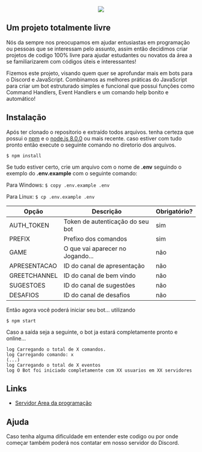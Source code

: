 <div align="center">
  <img src="https://upload.wikimedia.org/wikipedia/commons/thumb/9/99/Unofficial_JavaScript_logo_2.svg/480px-Unofficial_JavaScript_logo_2.svg.png"><br>
 </div>
 

## Um projeto totalmente livre
Nós da sempre nos preocupamos em ajudar entusiastas em programação ou pessoas que se interessam pelo assunto, assim então decidimos criar projetos de codigo 100% livre para ajudar estudantes ou novatos da área a se familiarizarem com códigos úteis e interessantes!
  
Fizemos este projeto, visando quem quer se aprofundar mais em bots para o Discord e JavaScript. Combinamos as melhores práticas do JavaScript para criar um bot estruturado simples e funcional que possui funções como Command Handlers, Event Handlers e um comando help bonito e automático!

## Instalação
Após ter clonado o repositorio e extraído todos arquivos. tenha certeza que possui o [npm](https://www.npmjs.com/) e o [node.js 8.0.0](https://nodejs.org/en/) ou mais recente. caso estiver com tudo pronto então execute o seguinte comando no diretorio dos arquivos.

```$ npm install```

Se tudo estiver certo, crie um arquivo com o nome de **.env** seguindo o exemplo do **.env.example** com o seguinte comando:

Para Windows: `$ copy .env.example .env`

Para Linux: `$ cp .env.example .env`

| Opção        | Descrição                        | Obrigatório? |
| ------------ | -------------------------------- | ------------ |
| AUTH_TOKEN   | Token de autenticação do seu bot | sim          |
| PREFIX       | Prefixo dos comandos             | sim          |
| GAME         | O que vai aparecer no Jogando... | não          |
| APRESENTACAO | ID do canal de apresentação      | não          |
| GREETCHANNEL | ID do canal de bem vindo         | não          |
| SUGESTOES    | ID do canal de sugestões         | não          |
| DESAFIOS     | ID do canal de desafios          | não          |

Então agora você poderá iniciar seu bot... utilizando

```$ npm start```

Caso a saída seja a seguinte, o bot ja estará completamente pronto e online...

```
log Carregando o total de X comandos.
log Carregando comando: x
(...)
log Carregando o total de X eventos
log O Bot foi iniciado completamente com XX usuarios em XX servidores
```

## Links
* [Servidor Area da programação](https://discord.gg/FQGk5XT)

## Ajuda
Caso tenha alguma dificuldade em entender este codigo ou por onde começar também poderá nos contatar em nosso servidor do Discord.
